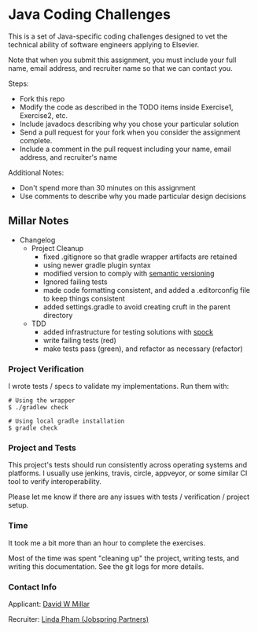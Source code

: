 # Java Coding Challenges

This is a set of Java-specific coding challenges designed to vet the technical ability of software engineers applying to Elsevier.

Note that when you submit this assignment, 
you must include your full name, email address, and recruiter name 
so that we can contact you.

Steps:

- Fork this repo
- Modify the code as described in the TODO items inside Exercise1, Exercise2, etc.
- Include javadocs describing why you chose your particular solution
- Send a pull request for your fork when you consider the assignment complete.
- Include a comment in the pull request including your name, email address, and recruiter's name

Additional Notes:

- Don't spend more than 30 minutes on this assignment
- Use comments to describe why you made particular design decisions


## Millar Notes

* Changelog
    * Project Cleanup
        * fixed .gitignore so that gradle wrapper artifacts are retained
        * using newer gradle plugin syntax
        * modified version to comply with [semantic versioning](http://semver.org)
        * Ignored failing tests
        * made code formatting consistent, and added a .editorconfig file to keep things consistent
        * added settings.gradle to avoid creating cruft in the parent directory
    * TDD
        * added infrastructure for testing solutions with [spock](http://docs.spockframework.org)
        * write failing tests (red)
        * make tests pass (green), and refactor as necessary (refactor)

### Project Verification

I wrote tests / specs to validate my implementations.
Run them with:

```
# Using the wrapper
$ ./gradlew check

# Using local gradle installation
$ gradle check
```


### Project and Tests

This project's tests should run consistently across operating systems and platforms.
I usually use jenkins, travis, circle, appveyor, or some similar CI tool to verify interoperability.

Please let me know if there are any issues with tests / verification / project setup.


### Time

It took me a bit more than an hour to complete the exercises.

Most of the time was spent "cleaning up" the project, writing tests, and writing this documentation.
See the git logs for more details.


### Contact Info

Applicant: [David W Millar](mailto://david.w.millar@gmail.com)

Recruiter: [Linda Pham (Jobspring Partners)](mailto://linda.pham@jobspringpartners.com)





